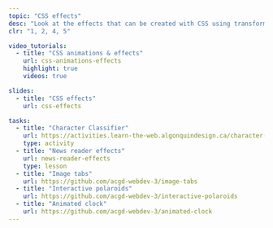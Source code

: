 ```yaml
---
topic: "CSS effects"
desc: "Look at the effects that can be created with CSS using transforms, transition and animations."
clr: "1, 2, 4, 5"

video_tutorials:
  - title: "CSS animations & effects"
    url: css-animations-effects
    highlight: true
    videos: true

slides:
  - title: "CSS effects"
    url: css-effects

tasks:
  - title: "Character Classifier"
    url: https://activities.learn-the-web.algonquindesign.ca/character-classifier/
    type: activity
  - title: "News reader effects"
    url: news-reader-effects
    type: lesson
  - title: "Image tabs"
    url: https://github.com/acgd-webdev-3/image-tabs
  - title: "Interactive polaroids"
    url: https://github.com/acgd-webdev-3/interactive-polaroids
  - title: "Animated clock"
    url: https://github.com/acgd-webdev-3/animated-clock
---
```

